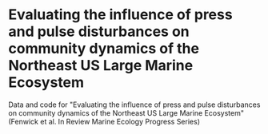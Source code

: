 # Evaluating the influence of press and pulse disturbances on community dynamics of the Northeast US Large Marine Ecosystem
Data and code for "Evaluating the influence of press and pulse disturbances on community dynamics of the Northeast US Large Marine Ecosystem" (Fenwick et al. In Review Marine Ecology Progress Series)
